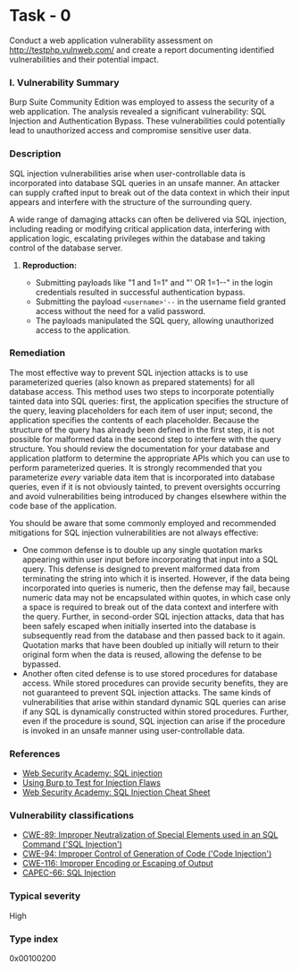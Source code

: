 # Task - 0
Conduct a web application vulnerability assessment on http://testphp.vulnweb.com/ and create a report documenting identified vulnerabilities and their potential impact. 
### I. Vulnerability Summary
Burp Suite Community Edition was employed to assess the security of a web application. The analysis revealed a significant vulnerability: SQL Injection and Authentication Bypass. These vulnerabilities could potentially lead to unauthorized access and compromise sensitive user data.
### Description

SQL injection vulnerabilities arise when user-controllable data is incorporated into database SQL queries in an unsafe manner. An attacker can supply crafted input to break out of the data context in which their input appears and interfere with the structure of the surrounding query.

A wide range of damaging attacks can often be delivered via SQL injection, including reading or modifying critical application data, interfering with application logic, escalating privileges within the database and taking control of the database server.
1. **Reproduction:**
    
    - Submitting payloads like "1 and 1=1" and "' OR 1=1--" in the login credentials resulted in successful authentication bypass.
    - Submitting the payload `<username>'--` in the username field granted access without the need for a valid password.
    - The payloads manipulated the SQL query, allowing unauthorized access to the application.
### Remediation

The most effective way to prevent SQL injection attacks is to use parameterized queries (also known as prepared statements) for all database access. This method uses two steps to incorporate potentially tainted data into SQL queries: first, the application specifies the structure of the query, leaving placeholders for each item of user input; second, the application specifies the contents of each placeholder. Because the structure of the query has already been defined in the first step, it is not possible for malformed data in the second step to interfere with the query structure. You should review the documentation for your database and application platform to determine the appropriate APIs which you can use to perform parameterized queries. It is strongly recommended that you parameterize _every_ variable data item that is incorporated into database queries, even if it is not obviously tainted, to prevent oversights occurring and avoid vulnerabilities being introduced by changes elsewhere within the code base of the application.

You should be aware that some commonly employed and recommended mitigations for SQL injection vulnerabilities are not always effective:

- One common defense is to double up any single quotation marks appearing within user input before incorporating that input into a SQL query. This defense is designed to prevent malformed data from terminating the string into which it is inserted. However, if the data being incorporated into queries is numeric, then the defense may fail, because numeric data may not be encapsulated within quotes, in which case only a space is required to break out of the data context and interfere with the query. Further, in second-order SQL injection attacks, data that has been safely escaped when initially inserted into the database is subsequently read from the database and then passed back to it again. Quotation marks that have been doubled up initially will return to their original form when the data is reused, allowing the defense to be bypassed.
- Another often cited defense is to use stored procedures for database access. While stored procedures can provide security benefits, they are not guaranteed to prevent SQL injection attacks. The same kinds of vulnerabilities that arise within standard dynamic SQL queries can arise if any SQL is dynamically constructed within stored procedures. Further, even if the procedure is sound, SQL injection can arise if the procedure is invoked in an unsafe manner using user-controllable data.

### References

- [Web Security Academy: SQL injection](https://portswigger.net/web-security/sql-injection)
- [Using Burp to Test for Injection Flaws](https://support.portswigger.net/customer/portal/articles/1965677-using-burp-to-test-for-injection-flaws)
- [Web Security Academy: SQL Injection Cheat Sheet](https://portswigger.net/web-security/sql-injection/cheat-sheet)

### Vulnerability classifications

- [CWE-89: Improper Neutralization of Special Elements used in an SQL Command ('SQL Injection')](https://cwe.mitre.org/data/definitions/89.html)
- [CWE-94: Improper Control of Generation of Code ('Code Injection')](https://cwe.mitre.org/data/definitions/94.html)
- [CWE-116: Improper Encoding or Escaping of Output](https://cwe.mitre.org/data/definitions/116.html)
- [CAPEC-66: SQL Injection](https://capec.mitre.org/data/definitions/66.html)

### Typical severity

High

### Type index

0x00100200

